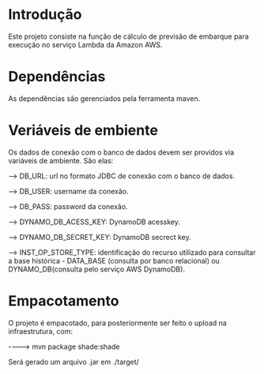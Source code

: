 # Introdução 
Este projeto consiste na função de cálculo de previsão de embarque para execução no serviço Lambda da Amazon AWS.


# Dependências
As dependências são gerenciados pela ferramenta maven.


# Veriáveis de embiente
Os dados de conexão com o banco de dados devem ser providos via variáveis de ambiente. São elas:

--> DB_URL: url no formato JDBC de conexão com o banco de dados.

--> DB_USER: username da conexão.

--> DB_PASS: password da conexão.

--> DYNAMO_DB_ACESS_KEY: DynamoDB acesskey.

--> DYNAMO_DB_SECRET_KEY: DynamoDB secrect key.

--> INST_OP_STORE_TYPE: identificação do recurso utilizado para consultar a base histórica - DATA_BASE (consulta por banco relacional) ou DYNAMO_DB(consulta pelo serviço AWS DynamoDB).


# Empacotamento
O projeto é empacotado, para posteriormente ser feito o upload na infraestrutura, com:

----> mvn package shade:shade

Será gerado um arquivo .jar em ./target/
